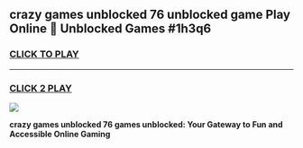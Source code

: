 
## crazy games unblocked 76 unblocked game Play Online 👋 Unblocked Games #1h3q6
<h3>
<a href="https://premium.freeplayer.one?title=crazy_games_unblocked_76&ref=21F">CLICK TO PLAY</a></h3>
<hr>

<h3>
<a href="https://premium.freeplayer.one?title=crazy_games_unblocked_76&ref=21F">CLICK 2 PLAY</a>
  
</h3>

<a href="https://premium.freeplayer.one?title=crazy_games_unblocked_76&ref=21F/"><img src="https://clearcache.store/games.png"></a>


**crazy games unblocked 76 games unblocked: Your Gateway to Fun and Accessible Online Gaming**
